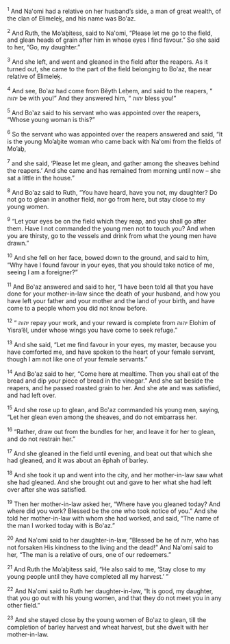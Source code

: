 <sup>1</sup> And Na‛omi had a relative on her husband’s side, a man of great wealth, of the clan of Elimeleḵ, and his name was Bo‛az.

<sup>2</sup> And Ruth, the Mo’aḇitess, said to Na‛omi, “Please let me go to the field, and glean heads of grain after him in whose eyes I find favour.” So she said to her, “Go, my daughter.”

<sup>3</sup> And she left, and went and gleaned in the field after the reapers. As it turned out, she came to the part of the field belonging to Bo‛az, the near relative of Elimeleḵ.

<sup>4</sup> And see, Bo‛az had come from Bĕyth Leḥem, and said to the reapers, “ יהוה be with you!” And they answered him, “ יהוה bless you!”

<sup>5</sup> And Bo‛az said to his servant who was appointed over the reapers, “Whose young woman is this?”

<sup>6</sup> So the servant who was appointed over the reapers answered and said, “It is the young Mo’aḇite woman who came back with Na‛omi from the fields of Mo’aḇ,

<sup>7</sup> and she said, ‘Please let me glean, and gather among the sheaves behind the reapers.’ And she came and has remained from morning until now – she sat a little in the house.”

<sup>8</sup> And Bo‛az said to Ruth, “You have heard, have you not, my daughter? Do not go to glean in another field, nor go from here, but stay close to my young women.

<sup>9</sup> “Let your eyes be on the field which they reap, and you shall go after them. Have I not commanded the young men not to touch you? And when you are thirsty, go to the vessels and drink from what the young men have drawn.”

<sup>10</sup> And she fell on her face, bowed down to the ground, and said to him, “Why have I found favour in your eyes, that you should take notice of me, seeing I am a foreigner?”

<sup>11</sup> And Bo‛az answered and said to her, “I have been told all that you have done for your mother-in-law since the death of your husband, and how you have left your father and your mother and the land of your birth, and have come to a people whom you did not know before.

<sup>12</sup> “ יהוה repay your work, and your reward is complete from יהוה Elohim of Yisra’ĕl, under whose wings you have come to seek refuge.”

<sup>13</sup> And she said, “Let me find favour in your eyes, my master, because you have comforted me, and have spoken to the heart of your female servant, though I am not like one of your female servants.”

<sup>14</sup> And Bo‛az said to her, “Come here at mealtime. Then you shall eat of the bread and dip your piece of bread in the vinegar.” And she sat beside the reapers, and he passed roasted grain to her. And she ate and was satisfied, and had left over.

<sup>15</sup> And she rose up to glean, and Bo‛az commanded his young men, saying, “Let her glean even among the sheaves, and do not embarrass her.

<sup>16</sup> “Rather, draw out from the bundles for her, and leave it for her to glean, and do not restrain her.”

<sup>17</sup> And she gleaned in the field until evening, and beat out that which she had gleaned, and it was about an ĕphah of barley.

<sup>18</sup> And she took it up and went into the city, and her mother-in-law saw what she had gleaned. And she brought out and gave to her what she had left over after she was satisfied.

<sup>19</sup> Then her mother-in-law asked her, “Where have you gleaned today? And where did you work? Blessed be the one who took notice of you.” And she told her mother-in-law with whom she had worked, and said, “The name of the man I worked today with is Bo‛az.”

<sup>20</sup> And Na‛omi said to her daughter-in-law, “Blessed be he of יהוה, who has not forsaken His kindness to the living and the dead!” And Na‛omi said to her, “The man is a relative of ours, one of our redeemers.”

<sup>21</sup> And Ruth the Mo’aḇitess said, “He also said to me, ‘Stay close to my young people until they have completed all my harvest.’ ”

<sup>22</sup> And Na‛omi said to Ruth her daughter-in-law, “It is good, my daughter, that you go out with his young women, and that they do not meet you in any other field.”

<sup>23</sup> And she stayed close by the young women of Bo‛az to glean, till the completion of barley harvest and wheat harvest, but she dwelt with her mother-in-law.


